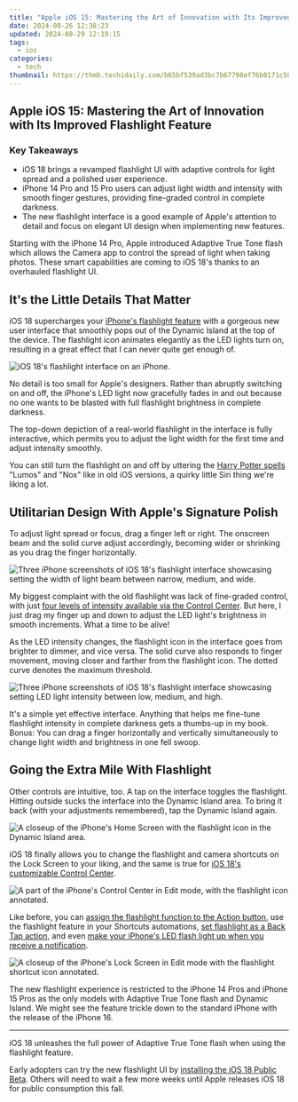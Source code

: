 ```yaml
---
title: "Apple iOS 15: Mastering the Art of Innovation with Its Improved Flashlight Feature"
date: 2024-08-26 12:38:23
updated: 2024-08-29 12:19:15
tags:
  - ios
categories:
  - tech
thumbnail: https://thmb.techidaily.com/b65bf539ad3bc7b67798ef76b0171c5880f30454ab3ea8bd7a6f0e0d486378c6.jpg
---
```


## Apple iOS 15: Mastering the Art of Innovation with Its Improved Flashlight Feature

### Key Takeaways

* iOS 18 brings a revamped flashlight UI with adaptive controls for light spread and a polished user experience.
* iPhone 14 Pro and 15 Pro users can adjust light width and intensity with smooth finger gestures, providing fine-graded control in complete darkness.
* The new flashlight interface is a good example of Apple's attention to detail and focus on elegant UI design when implementing new features.

 Starting with the iPhone 14 Pro, Apple introduced Adaptive True Tone flash which allows the Camera app to control the spread of light when taking photos. These smart capabilities are coming to iOS 18's thanks to an overhauled flashlight UI.

##  It's the Little Details That Matter

 iOS 18 supercharges your [iPhone's flashlight feature](https://tech-renaissance.techidaily.com/get-the-lowdown-on-the-upcoming-samsung-galaxy-ring-specs-availability-price-points-and-latest-news/) with a gorgeous new user interface that smoothly pops out of the Dynamic Island at the top of the device. The flashlight icon animates elegantly as the LED lights turn on, resulting in a great effect that I can never quite get enough of.

![iOS 18's flashlight interface on an iPhone.](https://static1.howtogeekimages.com/wordpress/wp-content/uploads/2024/07/apple-ios-18-home-screen-iphone-dynamic-island-flashlight-controls-expanded.jpg) 

 No detail is too small for Apple's designers. Rather than abruptly switching on and off, the iPhone's LED light now gracefully fades in and out because no one wants to be blasted with full flashlight brightness in complete darkness.

 The top-down depiction of a real-world flashlight in the interface is fully interactive, which permits you to adjust the light width for the first time and adjust intensity smoothly.

 You can still turn the flashlight on and off by uttering the [Harry Potter spells](https://harrypotter.fandom.com/wiki/List%5Fof%5Fspells) "Lumos" and "Nox" like in old iOS versions, a quirky little Siri thing we're liking a lot.

##  Utilitarian Design With Apple's Signature Polish

 To adjust light spread or focus, drag a finger left or right. The onscreen beam and the solid curve adjust accordingly, becoming wider or shrinking as you drag the finger horizontally.

![Three iPhone screenshots of iOS 18's flashlight interface showcasing setting the width of light beam between narrow, medium, and wide.](https://static1.howtogeekimages.com/wordpress/wp-content/uploads/2024/07/apple-ios-18-home-screen-dynamic-island-flashlight-controls-expanded-led-light-beam-width-control.jpg) 

 My biggest complaint with the old flashlight was lack of fine-graded control, with just [four levels of intensity available via the Control Center](https://hardware-updates.techidaily.com/canoscan-lide-220-fresh-download-and-software-update-guide/). But here, I just drag my finger up and down to adjust the LED light's brightness in smooth increments. What a time to be alive!

 As the LED intensity changes, the flashlight icon in the interface goes from brighter to dimmer, and vice versa. The solid curve also responds to finger movement, moving closer and farther from the flashlight icon. The dotted curve denotes the maximum threshold.

![Three iPhone screenshots of iOS 18's flashlight interface showcasing setting LED light intensity between low, medium, and high.](https://static1.howtogeekimages.com/wordpress/wp-content/uploads/2024/07/apple-ios-18-home-screen-dynamic-island-flashlight-controls-expanded-led-light-beam-intensity-control.jpg) 

 It's a simple yet effective interface. Anything that helps me fine-tune flashlight intensity in complete darkness gets a thumbs-up in my book. Bonus: You can drag a finger horizontally and vertically simultaneously to change light width and brightness in one fell swoop.

##  Going the Extra Mile With Flashlight

 Other controls are intuitive, too. A tap on the interface toggles the flashlight. Hitting outside sucks the interface into the Dynamic Island area. To bring it back (with your adjustments remembered), tap the Dynamic Island again.

![A closeup of the iPhone's Home Screen with the flashlight icon in the Dynamic Island area.](https://static1.howtogeekimages.com/wordpress/wp-content/uploads/2024/07/apple-ios-18-home-screen-dynamic-island-flashlight-minimized-controls.jpg) 

 iOS 18 finally allows you to change the flashlight and camera shortcuts on the Lock Screen to your liking, and the same is true for [iOS 18's customizable Control Center](https://android-unlock.techidaily.com/how-to-remove-forgotten-pin-of-your-gionee-by-drfone-android/).

![A part of the iPhone's Control Center in Edit mode, with the flashlight icon annotated.](https://static1.howtogeekimages.com/wordpress/wp-content/uploads/2024/07/apple-ios-18-control-center-customize-flashlight-icon-annotation.jpg) 

 Like before, you can [assign the flashlight function to the Action button](https://youtube-lab.techidaily.com/banish-stutter-and-freeze-optimize-your-outriders-gameplay/), use the flashlight feature in your Shortcuts automations, [set flashlight as a Back Tap action](https://buynow-info.techidaily.com/comprehensive-review-of-finties-macbook-pro-13-protective-case-excelling-in-durability-and-affordable-pricing/), and even [make your iPhone's LED flash light up when you receive a notification](https://phone-solutions.techidaily.com/complete-guide-for-recovering-photos-files-on-infinix-note-30-vip-racing-edition-by-fonelab-android-recover-photos/).

![A closeup of the iPhone's Lock Screen in Edit mode with the flashlight shortcut icon annotated.](https://static1.howtogeekimages.com/wordpress/wp-content/uploads/2024/07/apple-ios-18-lock-screen-customize-flashlight-icon-annotation.jpg) 

 The new flashlight experience is restricted to the iPhone 14 Pros and iPhone 15 Pros as the only models with Adaptive True Tone flash and Dynamic Island. We might see the feature trickle down to the standard iPhone with the release of the iPhone 16.

---

 iOS 18 unleashes the full power of Adaptive True Tone flash when using the flashlight feature.

 Early adopters can try the new flashlight UI by [installing the iOS 18 Public Beta](https://vimeo-videos.techidaily.com/in-2024-best-vimeo-video-downloaders/). Others will need to wait a few more weeks until Apple releases iOS 18 for public consumption this fall.

<ins class="adsbygoogle"
     style="display:block"
     data-ad-format="autorelaxed"
     data-ad-client="ca-pub-7571918770474297"
     data-ad-slot="1223367746"></ins>



<ins class="adsbygoogle"
     style="display:block"
     data-ad-client="ca-pub-7571918770474297"
     data-ad-slot="8358498916"
     data-ad-format="auto"
     data-full-width-responsive="true"></ins>
